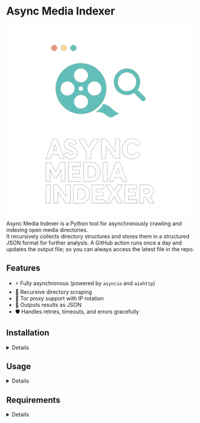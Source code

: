 # Async Media Indexer

<img src="./assets/logo.png" alt="Logo" width="500"/>

Async Media Indexer is a Python tool for asynchronously crawling and indexing open media directories.  
It recursively collects directory structures and stores them in a structured JSON format for further analysis.
A GitHub action runs once a day and updates the output file; so you can always access the latest file in the repo.

## Features
- ⚡ Fully asynchronous (powered by `asyncio` and `aiohttp`)
- 🎯 Recursive directory scraping
- 🔄 Tor proxy support with IP rotation
- 📂 Outputs results as JSON
- 🛡️ Handles retries, timeouts, and errors gracefully

## Installation
<details>
```bash
git clone https://github.com/PFarahani/async-media-indexer.git
cd async-media-indexer
pip install -r requirements.txt
```
</details>

## Usage
<details>
Run the crawler:

```bash
python main.py
```

Output will be saved to:

```
all_directory_structures.json
```
</details>

## Requirements
<details>
* Python 3.9+
* Dependencies listed in `requirements.txt`
* (Optional) Tor service running locally for proxy rotation
</details>